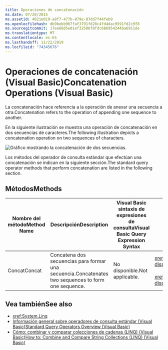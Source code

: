 ```yaml
---
title: Operaciones de concatenación
ms.date: 07/20/2015
ms.assetid: 4021e019-a8f7-477b-879e-07dd7f44feb9
ms.openlocfilehash: db9bebb967faf3791fd28c4fd4dac9591fd2c9f8
ms.sourcegitcommit: 17ee6605e01ef32506f8fdc686954244ba6911de
ms.translationtype: MT
ms.contentlocale: es-ES
ms.lasthandoff: 11/22/2019
ms.locfileid: "74345676"
---
```

# <a name="concatenation-operations-visual-basic"></a><span data-ttu-id="4f71c-102">Operaciones de concatenación (Visual Basic)</span><span class="sxs-lookup"><span data-stu-id="4f71c-102">Concatenation Operations (Visual Basic)</span></span>
<span data-ttu-id="4f71c-103">La concatenación hace referencia a la operación de anexar una secuencia a otra.</span><span class="sxs-lookup"><span data-stu-id="4f71c-103">Concatenation refers to the operation of appending one sequence to another.</span></span>  
  
 <span data-ttu-id="4f71c-104">En la siguiente ilustración se muestra una operación de concatenación en dos secuencias de caracteres.</span><span class="sxs-lookup"><span data-stu-id="4f71c-104">The following illustration depicts a concatenation operation on two sequences of characters.</span></span>  
  
 ![Gráfico mostrando la concatenación de dos secuencias.](./media/concatenation-operations/concatenation-two-sequences.png)  
  
 <span data-ttu-id="4f71c-106">Los métodos del operador de consulta estándar que efectúan una concatenación se indican en la siguiente sección.</span><span class="sxs-lookup"><span data-stu-id="4f71c-106">The standard query operator methods that perform concatenation are listed in the following section.</span></span>  
  
## <a name="methods"></a><span data-ttu-id="4f71c-107">Métodos</span><span class="sxs-lookup"><span data-stu-id="4f71c-107">Methods</span></span>  
  
|<span data-ttu-id="4f71c-108">Nombre del método</span><span class="sxs-lookup"><span data-stu-id="4f71c-108">Method Name</span></span>|<span data-ttu-id="4f71c-109">Descripción</span><span class="sxs-lookup"><span data-stu-id="4f71c-109">Description</span></span>|<span data-ttu-id="4f71c-110">Visual Basic sintaxis de expresiones de consulta</span><span class="sxs-lookup"><span data-stu-id="4f71c-110">Visual Basic Query Expression Syntax</span></span>|<span data-ttu-id="4f71c-111">Más información</span><span class="sxs-lookup"><span data-stu-id="4f71c-111">More Information</span></span>|  
|-----------------|-----------------|------------------------------------------|----------------------|  
|<span data-ttu-id="4f71c-112">Concat</span><span class="sxs-lookup"><span data-stu-id="4f71c-112">Concat</span></span>|<span data-ttu-id="4f71c-113">Concatena dos secuencias para formar una secuencia.</span><span class="sxs-lookup"><span data-stu-id="4f71c-113">Concatenates two sequences to form one sequence.</span></span>|<span data-ttu-id="4f71c-114">No disponible.</span><span class="sxs-lookup"><span data-stu-id="4f71c-114">Not applicable.</span></span>|<xref:System.Linq.Enumerable.Concat%2A?displayProperty=nameWithType><br /><br /> <xref:System.Linq.Queryable.Concat%2A?displayProperty=nameWithType>|  
  
## <a name="see-also"></a><span data-ttu-id="4f71c-115">Vea también</span><span class="sxs-lookup"><span data-stu-id="4f71c-115">See also</span></span>

- <xref:System.Linq>
- [<span data-ttu-id="4f71c-116">Información general sobre operadores de consulta estándar (Visual Basic)</span><span class="sxs-lookup"><span data-stu-id="4f71c-116">Standard Query Operators Overview (Visual Basic)</span></span>](../../../../visual-basic/programming-guide/concepts/linq/standard-query-operators-overview.md)
- [<span data-ttu-id="4f71c-117">Cómo: combinar y comparar colecciones de cadenas (LINQ) (Visual Basic)</span><span class="sxs-lookup"><span data-stu-id="4f71c-117">How to: Combine and Compare String Collections (LINQ) (Visual Basic)</span></span>](../../../../visual-basic/programming-guide/concepts/linq/how-to-combine-and-compare-string-collections-linq.md)
